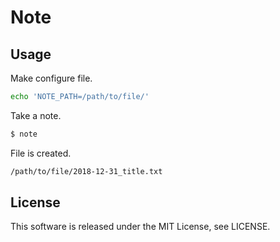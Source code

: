
# Note

## Usage

Make configure file.

```bash
echo 'NOTE_PATH=/path/to/file/'
```

Take a note.

```bash
$ note
```

File is created.

```bash
/path/to/file/2018-12-31_title.txt
```

## License

This software is released under the MIT License, see LICENSE.


